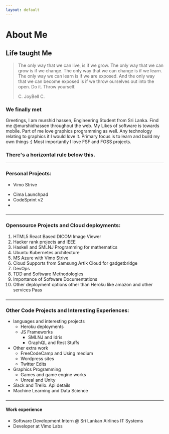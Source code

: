```yaml
---
layout: default
---
```


# [](#header-1)About Me


## [](#header-2)Life taught Me

> The only way that we can live, is if we grow. The only way that we can grow is if we change.
> The only way that we can change is if we learn. The only way we can learn is if we are exposed. And the only way that we can
> become exposed is if we throw ourselves out into the open. Do it. Throw yourself.
>
> C. JoyBell C.

### [](#header-3)     We finally met
  Greetings, I am murshid hassen, Engineering Student from Sri Lanka.
Find me @murshidhassen throughout the web. My Likes of software is towards mobile.
Part of me love graphics programming as well. Any technology relating to graphics it I would love it.
Primary focus is to learn and build my own things :)
Most importantly I love FSF and FOSS projects.


### There's a horizontal rule below this.

* * *

### Personal Projects:

*   Vimo Strive
>

*   Cima Launchpad
*   CodeSprint v2
*   

###

* * *

### Opensource Projects and Cloud deployments:

1.  HTML5 React Based DICOM Image Viewer
1.  Hacker rank projects and IEEE
1.  Haskell and SMLNJ Programming for mathematics
1.  Ubuntu Kubernetes architecture
1.  MS Azure with Vimo Strive
1.  Cloud Supports from Samsung Artik Cloud for gadgetbridge
1.  DevOps
1.  TDD and Software Methodologies
1.  Importance of Software Documentations
1.  Other deployment options other than Heroku like amazon and other services Paas

###

* * *

### Other Code Projects and Interesting Experiences:

- languages and interesting projects
  - Heroku deployments
  - JS Frameworks
    - SMLNJ and Idris
    - GraphQL and Rest Stuffs
- Other extra work
  - FreeCodeCamp and Using medium
  - Wordpress sites
  - Twitter Edits
- Graphics Programming
  - Games and game engine works
  - Unreal and Unity
- Slack and Trello. Api details
- Machine Learning and Data Science

###

* * *


#### [](#header-4)Work experience

*   Software Development Intern @ Sri Lankan Airlines IT Systems
*   Developer at Vimo Labs

